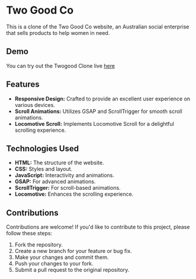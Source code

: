 # Two Good Co



This is a clone of the Two Good Co website, an Australian social enterprise that sells products to help women in need.

## Demo

You can try out the Twogood Clone live [here](https://krishpm758.github.io/Two-good-co/)



## Features

- **Responsive Design:** Crafted to provide an excellent user experience on various devices.
- **Scroll Animations:** Utilizes GSAP and ScrollTrigger for smooth scroll animations.
- **Locomotive Scroll:** Implements Locomotive Scroll for a delightful scrolling experience.


## Technologies Used
- **HTML:** The structure of the website.
- **CSS:** Styles and layout.
- **JavaScript:** Interactivity and animations.
- **GSAP:** For advanced animations.
- **ScrollTrigger:** For scroll-based animations.
- **Locomotive:** Enhances the scrolling experience.
  
## Contributions

Contributions are welcome! If you'd like to contribute to this project, please follow these steps:

1. Fork the repository.
2. Create a new branch for your feature or bug fix.
3. Make your changes and commit them.
4. Push your changes to your fork.
5. Submit a pull request to the original repository.

